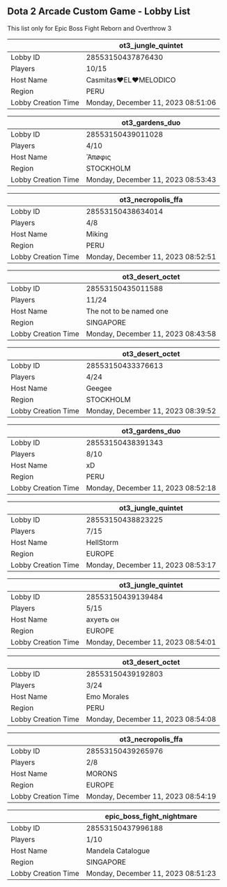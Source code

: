 ## Dota 2 Arcade Custom Game - Lobby List

This list only for Epic Boss Fight Reborn and Overthrow 3

|  | ot3_jungle_quintet |
| ------ | ------ |
| Lobby ID | 28553150437876430 |
| Players | 10/15 |
| Host Name | Casmitas♥EL♥MELODICO |
| Region | PERU |
| Lobby Creation Time | Monday, December 11, 2023 08:51:06 |


|  | ot3_gardens_duo |
| ------ | ------ |
| Lobby ID | 28553150439011028 |
| Players | 4/10 |
| Host Name | Ἄπøφις |
| Region | STOCKHOLM |
| Lobby Creation Time | Monday, December 11, 2023 08:53:43 |


|  | ot3_necropolis_ffa |
| ------ | ------ |
| Lobby ID | 28553150438634014 |
| Players | 4/8 |
| Host Name | Miking |
| Region | PERU |
| Lobby Creation Time | Monday, December 11, 2023 08:52:51 |


|  | ot3_desert_octet |
| ------ | ------ |
| Lobby ID | 28553150435011588 |
| Players | 11/24 |
| Host Name | The not to be named one |
| Region | SINGAPORE |
| Lobby Creation Time | Monday, December 11, 2023 08:43:58 |


|  | ot3_desert_octet |
| ------ | ------ |
| Lobby ID | 28553150433376613 |
| Players | 4/24 |
| Host Name | Geegee |
| Region | STOCKHOLM |
| Lobby Creation Time | Monday, December 11, 2023 08:39:52 |


|  | ot3_gardens_duo |
| ------ | ------ |
| Lobby ID | 28553150438391343 |
| Players | 8/10 |
| Host Name | xD |
| Region | PERU |
| Lobby Creation Time | Monday, December 11, 2023 08:52:18 |


|  | ot3_jungle_quintet |
| ------ | ------ |
| Lobby ID | 28553150438823225 |
| Players | 7/15 |
| Host Name | HellStorm |
| Region | EUROPE |
| Lobby Creation Time | Monday, December 11, 2023 08:53:17 |


|  | ot3_jungle_quintet |
| ------ | ------ |
| Lobby ID | 28553150439139484 |
| Players | 5/15 |
| Host Name | ахуеть он |
| Region | EUROPE |
| Lobby Creation Time | Monday, December 11, 2023 08:54:01 |


|  | ot3_desert_octet |
| ------ | ------ |
| Lobby ID | 28553150439192803 |
| Players | 3/24 |
| Host Name | Emo Morales |
| Region | PERU |
| Lobby Creation Time | Monday, December 11, 2023 08:54:08 |


|  | ot3_necropolis_ffa |
| ------ | ------ |
| Lobby ID | 28553150439265976 |
| Players | 2/8 |
| Host Name | MORONS |
| Region | EUROPE |
| Lobby Creation Time | Monday, December 11, 2023 08:54:19 |


|  | epic_boss_fight_nightmare |
| ------ | ------ |
| Lobby ID | 28553150437996188 |
| Players | 1/10 |
| Host Name | Mandela Catalogue |
| Region | SINGAPORE |
| Lobby Creation Time | Monday, December 11, 2023 08:51:23 |


